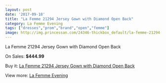 ```yaml
---
layout: post
date: '2017-09-18'
title: "La Femme 21294 Jersey Gown with Diamond Open Back"
category: La Femme Evening
tags: ["dresses","prom","brand","open","femme"]
image: http://img.princessan.com/24346-thickbox_default/la-femme-21294-jersey-gown-with-diamond-open-back.jpg
---
```

La Femme 21294 Jersey Gown with Diamond Open Back

On Sales: **$444.99**
<a href="https://www.princessan.com/en/la-femme-evening/11240-la-femme-21294-jersey-gown-with-diamond-open-back.html"><amp-img layout="responsive" width="600" height="600" src="//img.princessan.com/24346-thickbox_default/la-femme-21294-jersey-gown-with-diamond-open-back.jpg" alt="La Femme 21294 Jersey Gown with Diamond Open Back 0" /></a>
<a href="https://www.princessan.com/en/la-femme-evening/11240-la-femme-21294-jersey-gown-with-diamond-open-back.html"><amp-img layout="responsive" width="600" height="600" src="//img.princessan.com/24350-thickbox_default/la-femme-21294-jersey-gown-with-diamond-open-back.jpg" alt="La Femme 21294 Jersey Gown with Diamond Open Back 1" /></a>
<a href="https://www.princessan.com/en/la-femme-evening/11240-la-femme-21294-jersey-gown-with-diamond-open-back.html"><amp-img layout="responsive" width="600" height="600" src="//img.princessan.com/24349-thickbox_default/la-femme-21294-jersey-gown-with-diamond-open-back.jpg" alt="La Femme 21294 Jersey Gown with Diamond Open Back 2" /></a>
<a href="https://www.princessan.com/en/la-femme-evening/11240-la-femme-21294-jersey-gown-with-diamond-open-back.html"><amp-img layout="responsive" width="600" height="600" src="//img.princessan.com/24348-thickbox_default/la-femme-21294-jersey-gown-with-diamond-open-back.jpg" alt="La Femme 21294 Jersey Gown with Diamond Open Back 3" /></a>
<a href="https://www.princessan.com/en/la-femme-evening/11240-la-femme-21294-jersey-gown-with-diamond-open-back.html"><amp-img layout="responsive" width="600" height="600" src="//img.princessan.com/24347-thickbox_default/la-femme-21294-jersey-gown-with-diamond-open-back.jpg" alt="La Femme 21294 Jersey Gown with Diamond Open Back 4" /></a>

Buy it: [La Femme 21294 Jersey Gown with Diamond Open Back](https://www.princessan.com/en/la-femme-evening/11240-la-femme-21294-jersey-gown-with-diamond-open-back.html "La Femme 21294 Jersey Gown with Diamond Open Back")

View more: [La Femme Evening](https://www.princessan.com/en/29-la-femme-evening "La Femme Evening")